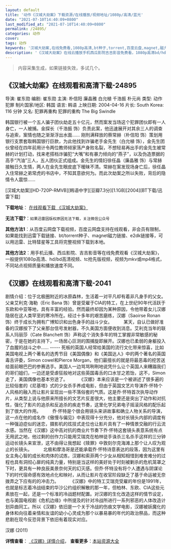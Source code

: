 ```yaml
---
layout: default
title: '动作《汉城大劫案》下载资源/在线播放/视频地址/1080p/高清/蓝光'
date: "2021-07-10T14:40:09+0800"
last_modified_at: "2021-07-10T14:40:09+0800"
permalink: /24895/
categories: 动作
cover:
tags: 动作
keywords: '汉城大劫案,在线免费看,1080p高清,bt种子,torrent,百度云盘,magnet,磁力链,迅雷下载资源'
description: '《汉城大劫案》在线云播放手机西瓜影院吉吉影音免费看，1080p高清bd/hd未删减完整版和tc抢先枪版，mkv/mp4格式，附带bt/torrent种子、magnet/磁力链、百度云盘、网盘资源迅雷下载链接'
---
```


>内容采集生成，如果链接失效，多试几个。


## 《汉城大劫案》在线观看和高清下载-24895

导演: 崔东勋 编剧: 崔东勋 主演: 朴信阳 廉晶雅 白允植 千浩振 朴元尚 类型: 动作 犯罪 制片国家/地区: 韩国 语言: 韩语 上映日期: 2004-04-16 片长: South Korea: 116 分钟 又名: 犯罪再重构 犯罪的重构 The Big Swindle

韩国银行被一个五人骗子团伙劫走五十亿元，然而案发当场这个犯罪团伙即有一人身亡，一人被捕。金探长（千浩振 饰）负责此案，他迅速展开对其余三人的调查与追索，案情也随之渐渐浮出水面…… 刚刑满释放的蔡常赫（朴信阳 饰）策划用银行支票套取韩国银行巨款，为此他找到诈骗老手金先生（白允植 饰），金先生团伙曾经在四年前用计令两位教师倾家荡产身败名裂，不想轻易再出手的金先生被常赫的计划打动，找来老搭档诈骗犯“大嘴”和有暴力倾向的“燕子”，以及伪造票据的高手“汽油”三人，五人团伙正式组成。金先生的情妇徐任晶（廉晶雅 饰）与常赫接触日久生情，两人在金先生眼皮底下暧昧不清。常赫在案发现场身亡后，徐任晶入住常赫之弟常虎的书店中，不知其意欲何为。而此次劫案之所以失败，背后的隐情令人震惊……


[汉城大劫案][HD-720P-RMVB][韩语中字][豆瓣7.3分][1.1GB][2004][BT下载/迅雷下载]

**下载地址**： [在线观看下载 《汉城大劫案》](https://www.btdx8.com/torrent/the_big_swindle_2004.html) 


**无法下载?**：`如果迅雷因版权原因无法下载，关注微信公众号 `

**其他方法1**：从百度云网盘下载视频，百度云网盘支持在线观看，非会员有限制，如果能找到迅雷下载链接、bt/torrent种子、magnet磁力链接、e2dk链接等，可以用迅雷、比特彗星等工具将完整视频下载到本地。

**其他方法2**：用手机云播、西瓜影院、吉吉影音等在线免费观看《汉城大劫案》，一般提供1080p高清、hd/bd高清视频、tc抢先版视频，视频为mkv或mp4格式，不同站点视频质量和播放速度不同。


## 《汉娜》在线观看和高清下载-2041

剧情介绍：位于北极圈附近的冰原森林，生活着一对平凡却有着非凡身手的父女。父亲艾利克·海勒（Eric Bana 饰）曾是受雇于CIA的特工，在上世纪90年代活跃于东欧和中亚等地，具有丰富的经验。然而最终却因为某种原因，令他带着女儿汉娜隐居在这人类罕至的寒冷所在。经过十多年的艰苦磨练，汉娜（Saoirse Ronan 饰）终于成长为拥有广博知识和出色身手的战斗少女。  　　某天，自认已做好准备的汉娜按下了父亲那台信号发射器，不久美国方面便收到消息。艾利克当年的联系人玛丽莎（Cate Blanchett 饰）声称这个消失多年的特工掌握非常敏感的秘密，于是在她的主持下，一场居心叵测的围捕旋即展开。汉娜也已柔弱的身躯投入了血腥的战斗之中…… ----- 死板的英国人经常给美国的流行文化带来惊喜，比如美国电视上两个著名的选秀节目《美国偶像》和《美国达人》中的两个著名的英国毒舌评委，Simon cowel和Pierce Morgan，他们最擅长的就是将最恶毒的挖苦送给面前眼巴巴的参赛选手。美国人一边骂骂咧咧地说凭什么让个英国人来糟蹋我们的哥们姐们，一边还是受虐狂般地对这些英国毒舌的口水甘之若饴，这不，Simon走了，美国偶像也基本穷途了。         《汉娜》本来应该是一个被讲述了很多遍的比较俗套的《尼基塔》式的少女杀手养成电影，但由于英国文艺片导演乔·怀特个人风格的融入而让影片呈现出一些不落俗套的气质。这是乔·怀特首次执导动作片，从类型上说与他原来所擅长的文艺片反差很大，他主要还是突出了动作和对抗性，强化了影片的追杀和反追杀的疾走节奏，这里化学兄弟电子摇滚风格的配乐起到了很大的作用。         乔·怀特是个很会用镜头来讲故事和确立人物关系的导演，这一点在他的成名作《傲慢与偏见》中表现得十分充分，他对长镜头内部的调度有一种强迫症似的迷恋，摄影机的炫技式走位也让影片具有了一种情景交融的行云流水感。当然在《汉娜》这中高对抗的商业片节奏下乔·怀特这套镜头表意系统有点无用武之地，他过剩的创作力只能用艾瑞克在柏林徒手诛杀三名杀手这样的三分钟运动长镜头来宣泄，这不由得让我想起《赎罪》中敦刻尔克海滩上那个让人叹为观止的长镜头。         北极和摩洛哥是还能承载乔·怀特诗意表达的段落，因为这里有女主角心智的成长和肉体的试炼，汉娜和索菲两个少女从相知相惜到难舍难分的过程也具有洞彻心扉的纯真力量，特别是当这样的美好处于时刻被剿杀的危机笼罩之下时，更具有一种良辰美景奈何天的幻灭感。但乔·怀特没有将个人遭遇与阴谋论下的时代宿命感有效地点化和映衬，从而让影片在收官阶段缺乏了基于命运被无奈拨弄之下应有的的冲击力。         《汉娜》中的特工艾瑞克受雇的年份是1991年，也就是标志着冷战结束的华沙公约组织解散的那一年，但柏林、东欧、CIA这些元素放在一起，还是一个标准的冷战题材配置。对汉娜的生化改造这样的情节设定，也与美国电视剧《危机边缘》中所提及的针对冷战所进行一系列邪恶的人体改造计划异曲同工。所以《汉娜》依旧是一个关于冷战的伤痕文学电影，汉娜被妖魔化的身体和向往着亲情和友谊的幼小心灵成为那个以暴易暴的年代的政治祭品，而这种悲剧在现今反恐背景下依旧有着现实对应。


汉娜 (2011)

**详情查看**： [《汉娜》详情介绍](/movie/2041/)， **查看更多**：[本站资源大全](/movie/t/all/)

